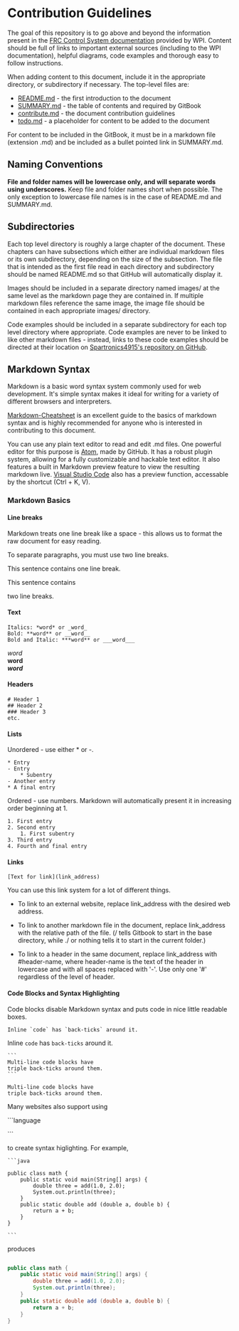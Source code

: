 # Contribution Guidelines

The goal of this repository is to go above and beyond the information present in the [FRC Control System documentation](http://wpilib.screenstepslive.com/s/4485) provided by WPI. Content should be full of links to important external sources (including to the WPI documentation), helpful diagrams, code examples and thorough easy to follow instructions.

When adding content to this document, include it in the appropriate directory, or subdirectory if necessary. The top-level files are:

- [README.md](README.md)         - the first introduction to the document
- [SUMMARY.md](SUMMARY.md)       - the table of contents and required by GitBook
- [contribute.md](contribute.md) - the document contribution guidelines
- [todo.md](todo.md)             - a placeholder for content to be added to the document

For content to be included in the GitBook, it must be in a markdown file (extension .md) and be included as a bullet pointed link in SUMMARY.md.

## Naming Conventions

**File and folder names will be lowercase only, and will separate words using underscores.** Keep file and folder names short when possible. The only exception to lowercase file names is in the case of README.md and SUMMARY.md.

## Subdirectories

Each top level directory is roughly a large chapter of the document. These chapters can have subsections which either are individual markdown files or its own subdirectory, depending on the size of the subsection. The file that is intended as the first file read in each directory and subdirectory should be named README.md so that GitHub will automatically display it.

Images should be included in a separate directory named images/ at the same level as the markdown page they are contained in.
If multiple markdown files reference the same image, the image file should be contained in each appropriate images/ directory.

Code examples should be included in a separate subdirectory for each top level directory where appropriate.
Code examples are never to be linked to like other markdown files - instead, links to these code examples should be directed at their location on [Spartronics4915's repository on GitHub](https://github.com/Spartronics4915/developers_handbook).

## Markdown Syntax

Markdown is a basic word syntax system commonly used for web development.
It's simple syntax makes it ideal for writing for a variety of different browsers and interpreters.

[Markdown-Cheatsheet](https://github.com/adam-p/markdown-here/wiki/Markdown-Cheatsheet)
is an excellent guide to the basics of markdown syntax and is highly recommended for anyone who is interested in contributing to this document.

You can use any plain text editor to read and edit .md files. One powerful editor for this purpose is [Atom](atom.io), made by GitHub. It has a robust plugin system, allowing for a fully customizable and hackable text editor.
It also features a built in Markdown preview feature to view the resulting markdown live. [Visual Studio Code](https://code.visualstudio.com) also has a preview function, accessable by the shortcut (Ctrl + K, V).

### Markdown Basics

#### Line breaks

Markdown treats one line break like a space - this allows us to format the raw document for easy reading.

To separate paragraphs, you must use two line breaks.

This sentence contains
one line break.

This sentence contains

two line breaks.

#### Text

```
Italics: *word* or _word_
Bold: **word** or __word__
Bold and Italic: ***word** or ___word___
```

_word_\
**word**\
_**word**_

#### Headers

```
# Header 1
## Header 2
### Header 3
etc.
```

#### Lists

Unordered - use either * or -.

```
* Entry
- Entry
    * Subentry
- Another entry
* A final entry
```

Ordered - use numbers. Markdown will automatically present it in increasing
order beginning at 1.

```
1. First entry
2. Second entry
    1. First subentry
3. Third entry
4. Fourth and final entry
```

#### Links

```
[Text for link](link_address)
```

You can use this link system for a lot of different things.

* To link to an external website, replace link_address
with the desired web address.

* To link to another markdown file in the document, replace link_address
with the relative path of the file. (/ tells Gitbook to start in the base
directory, while ./ or nothing tells it to start in the current folder.)

* To link to a header in the same document, replace link_address
with #header-name, where header-name is the text of the header in lowercase
and with all spaces replaced with '-'. Use only one '#' regardless of the
level of header.

#### Code Blocks and Syntax Highlighting

Code blocks disable Markdown syntax and puts code in nice little readable boxes.

```Inline `code` has `back-ticks` around it.```

Inline `code` has `back-ticks` around it.

    ```
    Multi-line code blocks have
    triple back-ticks around them.
    ```

```
Multi-line code blocks have
triple back-ticks around them.
```

Many websites also support using

\`\`\`language

\`\`\`

to create syntax higlighting. For example,

    ```java

    public class math {
        public static void main(String[] args) {
            double three = add(1.0, 2.0);
            System.out.println(three);
        }
        public static double add (double a, double b) {
            return a + b;
        }
    }

    ```

produces

```java

public class math {
    public static void main(String[] args) {
        double three = add(1.0, 2.0);
        System.out.println(three);
    }
    public static double add (double a, double b) {
        return a + b;
    }
}

```
